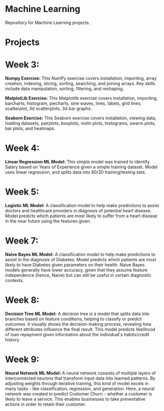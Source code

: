 # Machine Learning</br>
Repository for Machine Learning projects.</br>

# Projects</br>

# Week 3: </br>
**Numpy Exercise:**  This NumPy exercise covers installation, importing, array creation, indexing, slicing, sorting, searching, and joining arrays. Key skills include data manipulation, sorting, filtering, and reshaping. </br>

**MatplotLib Exercise:**  This Matplotlib exercise covers installation, importing, barcharts, histogram, piecharts, sine waves, lines, labels, grid lines, scatterplot, 3d scatterplots, 3d bar graphs.</br>

**Seaborn Exercise:**  This Seaborn exercise covers installation, viewing data, loading datasets, pairplots, boxplots, violin plots, histograms, swarm plots, bar plots, and heatmaps. </br>

# Week 4: </br>
**Linear Regression ML Model:** This simple model was trained to identify Salary based on Years of Experience given a simple training dataset. Model uses linear regression, and splits data into 80/20 training/testing sets.

# Week 5: </br>
**Logistic ML Model:** A classification model to help make predictions to assist doctors and healthcare providers in diagnosis of potential heart disease. Model predicts which patients are most likely to suffer from a heart disease in the near future using the features given.

# Week 7: <br/>
**Naive Bayes ML Model:** A classification model to help make predictions to assist in the diagnosis of Diabetes. Model predicts which patients are most likely to have Diabetes given parameters on their health. Naive Bayes models generally have lower accuracy, given that they assume feature independence (hence, Naive) but can still be useful in certain diagnostic contexts. 

# Week 8: <br/>
**Decision Tree ML Model:** A decision tree is a model that splits data into branches based on feature conditions, helping to classify or predict outcomes. It visually shows the decision-making process, revealing how different attributes influence the final result. This model predicts likelihood of loan repayment given information about the individual's habits/credit history.

# Week 9: <br/>
**Neural Network ML Model:** A neural network consists of multiple layers of interconnected neurons that transform input data into learned patterns. By adjusting weights through iterative training, this kind of model excels in many tasks - like classification, regression, and generation. Here, a neural network was created to predict Customer Churn - whether a customer is likely to leave a service. This enables businesses to take preventative actions in order to retain their customer.
